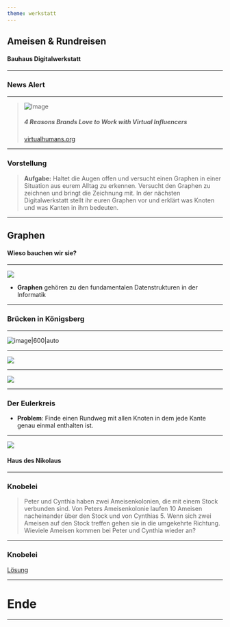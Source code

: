 ```yaml
---
theme: werkstatt
---
```


## Ameisen & Rundreisen
#### Bauhaus Digitalwerkstatt

---

### News Alert

---

> ![Image](https://uploads-ssl.webflow.com/5d7e8885cad5174a2fcb98d7/6183db1e580ea53a677cdfa5_4%20Reasons%20Brands%20Love%20to%20Work%20with%20Virtual%20Influencers-1-p-1600.jpeg)
> ##### 4 Reasons Brands Love to Work with Virtual Influencers
> 
> [virtualhumans.org](https://www.virtualhumans.org/article/4-reasons-brands-love-to-work-with-virtual-influencers)

---

<!-- slide bg="aquamarine" -->

### Vorstellung

> **Aufgabe:** Haltet die Augen offen und versucht einen Graphen in einer Situation aus eurem Alltag zu erkennen. Versucht den Graphen zu zeichnen und bringt die Zeichnung mit. In der nächsten Digitalwerkstatt stellt ihr euren Graphen vor und erklärt was Knoten und was Kanten in ihm bedeuten.

---
<!-- slide bg="pink" -->

## Graphen
#### Wieso bauchen wir sie?

---
![](https://i.imgur.com/DWROevd.jpg)
- **Graphen** gehören zu den fundamentalen Datenstrukturen in der Informatik

---

### Brücken in Königsberg

---

![image|600|auto](https://upload.wikimedia.org/wikipedia/commons/5/5d/Konigsberg_bridges.png)

---

![](https://upload.wikimedia.org/wikipedia/commons/thumb/9/91/7_bridges.svg/800px-7_bridges.svg.png)

---

![](https://upload.wikimedia.org/wikipedia/commons/thumb/9/96/K%C3%B6nigsberg_graph.svg/800px-K%C3%B6nigsberg_graph.svg.png)

---
### Der Eulerkreis
- **Problem**: Finde einen Rundweg mit allen Knoten in dem jede Kante genau einmal enthalten ist.
---

![](https://img.wherigo.com/wherigo/poster/827d6f23-6210-4d49-b9c6-548c4b15214a.jpg)

#### Haus des Nikolaus

---
<!-- slide bg="cyan" -->
### Knobelei
> Peter und Cynthia haben zwei Ameisenkolonien, die mit einem Stock verbunden sind. Von Peters Ameisenkolonie laufen 10 Ameisen nacheinander über den Stock und von Cynthias 5. Wenn sich zwei Ameisen auf den Stock treffen gehen sie in die umgekehrte Richtung. Wieviele Ameisen kommen bei Peter und Cynthia wieder an?

---
<!-- slide bg="cyan" -->
### Knobelei
[Lösung](https://ludattel.de/WERK_2023_10_18_p5js/)

---

<!-- slide bg="blue" -->
# Ende

---


